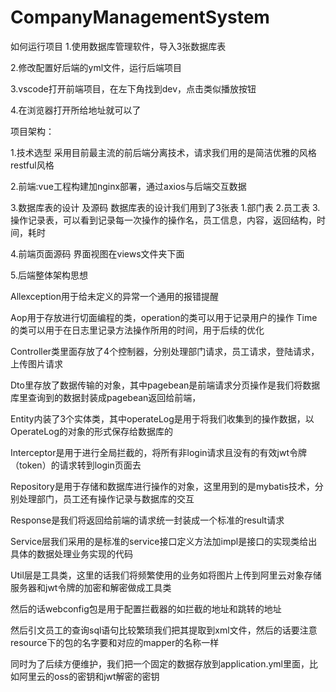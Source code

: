 # CompanyManagementSystem

如何运行项目
1.使用数据库管理软件，导入3张数据库表

2.修改配置好后端的yml文件，运行后端项目

3.vscode打开前端项目，在左下角找到dev，点击类似播放按钮

4.在浏览器打开所给地址就可以了


项目架构：

1.技术选型
采用目前最主流的前后端分离技术，请求我们用的是简洁优雅的风格restful风格

2.前端:vue工程构建加nginx部署，通过axios与后端交互数据

3.数据库表的设计 及源码
数据库表的设计我们用到了3张表
1.部门表
2.员工表
3.操作记录表，可以看到记录每一次操作的操作名，员工信息，内容，返回结构，时间，耗时

4.前端页面源码
界面视图在views文件夹下面

5.后端整体架构思想


Allexception用于给未定义的异常一个通用的报错提醒

Aop用于存放进行切面编程的类，operation的类可以用于记录用户的操作
Time的类可以用于在日志里记录方法操作所用的时间，用于后续的优化

Controller类里面存放了4个控制器，分别处理部门请求，员工请求，登陆请求，上传图片请求

Dto里存放了数据传输的对象，其中pagebean是前端请求分页操作是我们将数据库里查询到的数据封装成pagebean返回给前端，

Entity内装了3个实体类，其中operateLog是用于将我们收集到的操作数据，以OperateLog的对象的形式保存给数据库的

Interceptor是用于进行全局拦截的，将所有非login请求且没有的有效jwt令牌（token）的请求转到login页面去


Repository是用于存储和数据库进行操作的对象，这里用到的是mybatis技术，分别处理部门，员工还有操作记录与数据库的交互

Response是我们将返回给前端的请求统一封装成一个标准的result请求

Service层我们采用的是标准的service接口定义方法加impl是接口的实现类给出具体的数据处理业务实现的代码

Util层是工具类，这里的话我们将频繁使用的业务如将图片上传到阿里云对象存储服务器和jwt令牌的加密和解密做成工具类

然后的话webconfig包是用于配置拦截器的如拦截的地址和跳转的地址


然后引文员工的查询sql语句比较繁琐我们把其提取到xml文件，然后的话要注意resource下的包的名字要和对应的mapper的名称一样

同时为了后续方便维护，我们把一个固定的数据存放到application.yml里面，比如阿里云的oss的密钥和jwt解密的密钥
